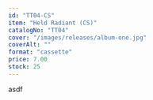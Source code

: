 ```yaml
---
id: "TT04-CS"
item: "Held Radiant (CS)"
catalogNo: "TT04"
cover: "/images/releases/album-one.jpg"
coverAlt: ""
format: "cassette"
price: 7.00
stock: 25
---
```


asdf